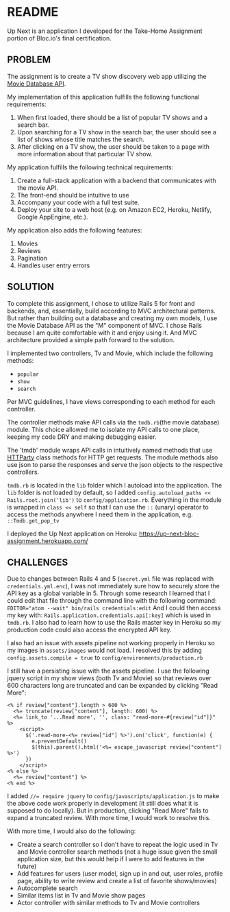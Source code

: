 # README

Up Next is an application I developed for the Take-Home Assignment portion of Bloc.io's final certification.


## PROBLEM

The assignment is to create a TV show discovery web app utilizing the [Movie Database API](https://developers.themoviedb.org/3/getting-started).

My implementation of this application fulfills the following functional requirements:

1. When first loaded, there should be a list of popular TV shows and a search bar.
2. Upon searching for a TV show in the search bar, the user should see a list of shows whose title matches the search.
3. After clicking on a TV show, the user should be taken to a page with more information about that particular TV show.

My application fulfills the following technical requirements:

1. Create a full-stack application with a backend that communicates with the movie API.
2. The front-end should be intuitive to use
3. Accompany your code with a full test suite.
4. Deploy your site to a web host (e.g. on Amazon EC2, Heroku, Netlify, Google AppEngine, etc.).

My application also adds the following features:
1. Movies
2. Reviews
3. Pagination
4. Handles user entry errors


## SOLUTION

To complete this assignment, I chose to utilize Rails 5 for front and backends, and, essentially, build according to MVC architectural patterns. But rather than building out a database and creating my own models, I use the Movie Database API as the "M" component of MVC. I chose Rails because I am quite comfortable with it and enjoy using it. And MVC architecture provided a simple path forward to the solution.

I implemented two controllers, Tv and Movie, which include the following methods:
* `popular`
* `show`
* `search`

Per MVC guidelines, I have views corresponding to each method for each controller.

The controller methods make API calls via the `tmdb.rb`(the movie database) module. This choice allowed me to isolate my API calls to one place, keeping my code DRY and making debugging easier.

The 'tmdb' module wraps API calls in intuitively named methods that use [HTTParty](https://github.com/jnunemaker/httparty) class methods for HTTP get requests. The module methods also use json to parse the responses and serve the json objects to the respective controllers.

`tmdb.rb` is located in the `lib` folder which I autoload into the application. The `lib` folder is not loaded by default, so I added `config.autoload_paths << Rails.root.join('lib')` to `config/application.rb`. Everything in the module is wrapped in `class << self` so that I can use the `::` (unary) operator to access the methods anywhere I need them in the application, e.g. `::Tmdb.get_pop_tv`

I deployed the Up Next application on Heroku: https://up-next-bloc-assignment.herokuapp.com/

## CHALLENGES

Due to changes between Rails 4 and 5 (`secret.yml` file was replaced with `credentials.yml.enc`), I was not immediately sure how to securely store the API key as a global variable in 5. Through some research I learned that I could edit that file through the command line with the following command: `EDITOR="atom --wait" bin/rails credentials:edit` And I could then access my key with: `Rails.application.credentials.api[:key]` which is used in `tmdb.rb`. I also had to learn how to use the Rails master key in Heroku so my production code could also access the encrypted API key.

I also had an issue with assets pipeline not working properly in Heroku so my images in `assets/images` would not load. I resolved this by adding `config.assets.compile = true` to `config/environments/production.rb`

I still have a persisting issue with the assets pipeline. I use the following jquery script in my show views (both Tv and Movie) so that reviews over 600 characters long are truncated and can be expanded by clicking "Read More":

```
<% if review["content"].length > 600 %>
  <%= truncate(review["content"], length: 600) %>
  <%= link_to '...Read more', '', class: "read-more-#{review["id"]}" %>
    <script>
      $('.read-more-<%= review["id"] %>').on('click', function(e) {
        e.preventDefault()
        $(this).parent().html('<%= escape_javascript review["content"] %>')
      })
    </script>
<% else %>
  <%= review["content"] %>
<% end %>
```

I added `//= require jquery` to `config/javascripts/application.js` to make the above code work properly in development (it still does what it is supposed to do locally). But in production, clicking "Read More"  fails to expand a truncated review. With more time, I would work to resolve this.

With more time, I would also do the following:
* Create a search controller so I don't have to repeat the logic used in Tv and Movie controller search methods (not a huge issue given the small application size, but this would help if I were to add features in the future)
* Add features for users (user model, sign up in and out, user roles, profile page, ability to write review and create a list of favorite shows/movies)
* Autocomplete search
* Similar items list in Tv and Movie show pages
* Actor controller with similar methods to Tv and Movie controllers
